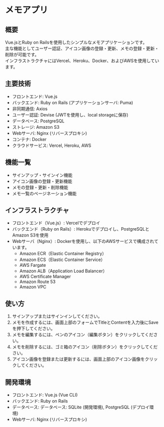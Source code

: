 # メモアプリ

## 概要

Vue.jsとRuby on Railsを使用したシンプルなメモアプリケーションです。<br>主な機能としてユーザー認証、アイコン画像の登録・更新、メモの登録・更新・削除が可能です。<br>インフラストラクチャにはVercel、Heroku、Docker、およびAWSを使用しています。

## 主要技術

- フロントエンド: Vue.js
- バックエンド: Ruby on Rails (アプリケーションサーバ: Puma)
- 非同期通信: Axios
- ユーザー認証: Devise (JWTを使用し、local storageに保存)
- データベース: PostgreSQL
- ストレージ: Amazon S3
- Webサーバ: Nginx (リバースプロキシ)
- コンテナ: Docker
- クラウドサービス: Vercel, Heroku, AWS

## 機能一覧

- サインアップ・サインイン機能
- アイコン画像の登録・更新機能
- メモの登録・更新・削除機能
- メモ一覧のページネーション機能

## インフラストラクチャ

- フロントエンド（Vue.js）: Vercelでデプロイ
- バックエンド（Ruby on Rails）: Herokuでデプロイし、PostgreSQLとAmazon S3を使用
- Webサーバ（Nginx）: Dockerを使用し、以下のAWSサービスで構成されています。
  - Amazon ECR（Elastic Container Registry）
  - Amazon ECS（Elastic Container Service）
  - AWS Fargate
  - Amazon ALB（Application Load Balancer）
  - AWS Certificate Manager
  - Amazon Route 53
  - Amazon VPC

## 使い方

1. サインアップまたはサインインしてください。
2. メモを作成するには、画面上部のフォームでTitleとContentを入力後にSaveを押下してください。
3. メモを編集するには、ペンのアイコン（編集ボタン）をクリックしてください。
4. メモを削除するには、ゴミ箱のアイコン（削除ボタン）をクリックしてください。
5. アイコン画像を登録または更新するには、画面上部のアイコン画像をクリックしてください。

## 開発環境

- フロントエンド: Vue.js (Vue CLI)
- バックエンド: Ruby on Rails
- データベース: データベース: SQLite (開発環境), PostgreSQL (デプロイ環境)
- Webサーバ: Nginx (リバースプロキシ)
